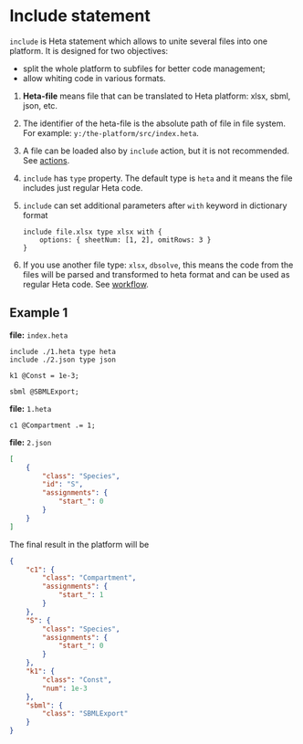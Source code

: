 # Include statement

`include` is Heta statement which allows to unite several files into one platform. 
It is designed for two objectives:
- split the whole platform to subfiles for better code management;
- allow whiting code in various formats.

1. **Heta-file** means file that can be translated to Heta platform: xlsx, sbml, json, etc. 

1. The identifier of the heta-file is the absolute path of file in file system. For example:  `y:/the-platform/src/index.heta`.

1. A file can be loaded also by `include` action, but it is not recommended. See [actions](./actions#include).

1. `include` has `type` property. The default type is `heta` and it means the file includes just regular Heta code.

1. `include` can set additional parameters after `with` keyword in dictionary format

    ```heta
    include file.xlsx type xlsx with {
        options: { sheetNum: [1, 2], omitRows: 3 }
    }
    ```

1. If you use another file type: `xlsx`, `dbsolve`, this means the code from the files will be parsed and transformed to heta format and can be used as regular Heta code. See [workflow](./workflow).

## Example 1
**file:** `index.heta`
```heta
include ./1.heta type heta
include ./2.json type json

k1 @Const = 1e-3;

sbml @SBMLExport;
```

**file:** `1.heta`
```heta
c1 @Compartment .= 1;
```

**file:** `2.json`
```json
[
    {
        "class": "Species",
        "id": "S",
        "assignments": {
            "start_": 0
        }
    }
]
```

The final result in the platform will be

```json
{
    "c1": {
        "class": "Compartment",
        "assignments": {
            "start_": 1
        }
    },
    "S": {
        "class": "Species",
        "assignments": {
            "start_": 0
        }
    },
    "k1": {
        "class": "Const",
        "num": 1e-3
    },
    "sbml": {
        "class": "SBMLExport"
    }
}
```
